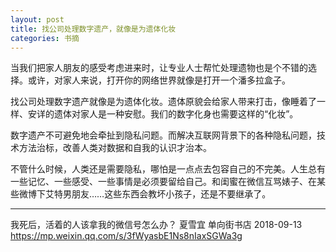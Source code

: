 ```yaml
---
layout: post
title: 找公司处理数字遗产，就像是为遗体化妆
categories: 书摘
---
```


当我们把家人朋友的感受考虑进来时，让专业人士帮忙处理遗物也是个不错的选择。或许，对家人来说，打开你的网络世界就像是打开一个潘多拉盒子。

找公司处理数字遗产就像是为遗体化妆。遗体原貌会给家人带来打击，像睡着了一样、安详的遗体对家人是一种安慰。我们的数字化身也需要这样的“化妆”。

数字遗产不可避免地会牵扯到隐私问题。而解决互联网背景下的各种隐私问题，技术方法治标，改善人类对数据和自我的认识才治本。

不管什么时候，人类还是需要隐私，哪怕是一点点去包容自己的不完美。人生总有一些记忆、一些感受、一些事情是必须要留给自己。和闺蜜在微信互骂婊子、在某些微博下艾特男朋友……这些东西会教坏小孩子，还是不要继承了。 

---

我死后，活着的人该拿我的微信号怎么办？
夏雪宜 单向街书店 2018-09-13
https://mp.weixin.qq.com/s/3fWyasbE1Ns8nIaxSGWa3g